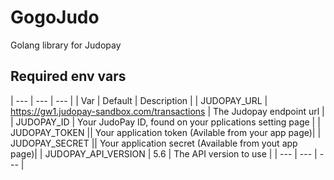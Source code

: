 GogoJudo
======================

Golang library for Judopay

Required env vars
----------------------

| --- | --- | --- |
| Var | Default | Description |
| JUDOPAY_URL | https://gw1.judopay-sandbox.com/transactions | The Judopay endpoint url | 
| JUDOPAY_ID | Your JudoPay ID, found on your pplications setting page |
| JUDOPAY_TOKEN || Your application token (Avilable from your app page)|
| JUDOPAY_SECRET || Your application secret (Available from yout app page)|
| JUDOPAY_API_VERSION | 5.6 | The API version to use |
| --- | --- | --- |
